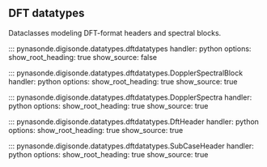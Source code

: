 ## DFT datatypes

Dataclasses modeling DFT-format headers and spectral blocks.

::: pynasonde.digisonde.datatypes.dftdatatypes
    handler: python
    options:
        show_root_heading: true
        show_source: false

::: pynasonde.digisonde.datatypes.dftdatatypes.DopplerSpectralBlock
    handler: python
    options:
        show_root_heading: true
        show_source: true

::: pynasonde.digisonde.datatypes.dftdatatypes.DopplerSpectra
    handler: python
    options:
        show_root_heading: true
        show_source: true

::: pynasonde.digisonde.datatypes.dftdatatypes.DftHeader
    handler: python
    options:
        show_root_heading: true
        show_source: true

::: pynasonde.digisonde.datatypes.dftdatatypes.SubCaseHeader
    handler: python
    options:
        show_root_heading: true
        show_source: true